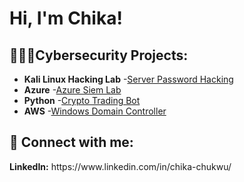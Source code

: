 <h1>Hi, I'm Chika! </h1>

<h2>👨🏾‍💻Cybersecurity Projects: </h2>

- <b>Kali Linux Hacking Lab</b>
  -[Server Password Hacking](https://github.com/chikachukwu11/Kali-Linux-Hacking-Lab)
- <b>Azure</b>
  -[Azure Siem Lab](https://github.com/chikachukwu11/Azure-Siem-Lab)
- <b>Python</b>
  -[Crypto Trading Bot](https://github.com/chikachukwu11/Crypto-Trading-Bot)
- <b>AWS</b>
  -[Windows Domain Controller](https://github.com/chikachukwu11/AWS-Lab)

<h2> 📲 Connect with me:</h2>
<b>LinkedIn:</b> https://www.linkedin.com/in/chika-chukwu/

  
